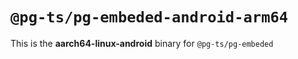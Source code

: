 # `@pg-ts/pg-embeded-android-arm64`

This is the **aarch64-linux-android** binary for `@pg-ts/pg-embeded`
